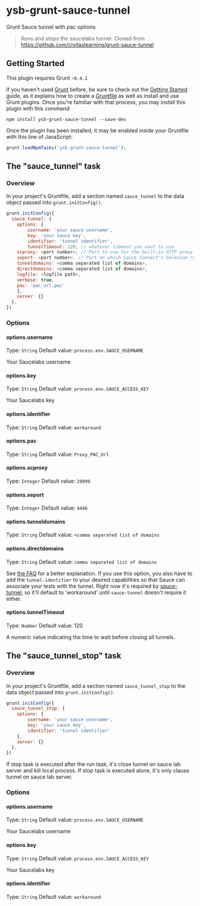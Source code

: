 # ysb-grunt-sauce-tunnel
Grunt Sauce tunnel with pac options

> Runs and stops the saucelabs tunnel.
> Cloned from https://github.com/civitaslearning/grunt-sauce-tunnel

## Getting Started
This plugin requires Grunt `~0.4.1`

If you haven't used [Grunt](http://gruntjs.com/) before, be sure to check out the [Getting Started](http://gruntjs.com/getting-started) guide, as it explains how to create a [Gruntfile](http://gruntjs.com/sample-gruntfile) as well as install and use Grunt plugins. Once you're familiar with that process, you may install this plugin with this command:

```shell
npm install ysb-grunt-sauce-tunnel --save-dev
```

Once the plugin has been installed, it may be enabled inside your Gruntfile with this line of JavaScript:

```js
grunt.loadNpmTasks('ysb-grunt-sauce-tunnel');
```

## The "sauce_tunnel" task

### Overview
In your project's Gruntfile, add a section named `sauce_tunnel` to the data object passed into `grunt.initConfig()`.

```js
grunt.initConfig({
  sauce_tunnel: {
    options: {
    	username: 'your sauce username',
    	key: 'your sauce key',
    	identifier: 'tunnel identifier',
    	tunnelTimeout: 120, // whatever timeout you want to use
	scproxy: <port number>, // Port to use for the built-in HTTP proxy
	seport: <port number>, // Port on which Sauce Connect's Selenium relay will listen for requests
	tunneldomains: <comma separated list of domains>,
	directdomains: <comma separated list of domains>,
	logfile: <logfile path>,
	verbose: true,
	pac: 'pac_url.pac'
    },
    server: {}
  },
})
```

### Options

#### options.username
Type: `String`
Default value: `process.env.SAUCE_USERNAME`

Your Saucelabs username

#### options.key
Type: `String`
Default value: `process.env.SAUCE_ACCESS_KEY`

Your Saucelabs key

#### options.identifier
Type: `String`
Default value: `workaround`

#### options.pac
Type: `String`
Default value: `Proxy_PAC_Url`

#### options.scproxy
Type: `Integer`
Default value: `29999`

#### options.seport
Type: `Integer`
Default value: `4446`


#### options.tunneldomains
Type: `String`
Default value: `<comma separated list of domains`

#### options.directdomains
Type: `String`
Default value: `comma separated list of domains`

See [the FAQ](https://saucelabs.com/docs/connect#tunnel-identifier) for a better explanation. If you use this option, you also have to add the `tunnel-identifier` to your desired capabilities so that Sauce can associate your tests with the tunnel.  Right now it's required by [sauce-tunnel](https://github.com/jmreidy/sauce-tunnel), so it'll default to 'workaround' until `sauce-tunnel` doesn't require it either.

#### options.tunnelTimeout
Type: `Number`
Default value: 120

A numeric value indicating the time to wait before closing all tunnels.


## The "sauce_tunnel\_stop" task

### Overview
In your project's Gruntfile, add a section named `sauce_tunnel_stop` to the data object passed into `grunt.initConfig()`.

```js
grunt.initConfig({
  sauce_tunnel_stop: {
    options: {
        username: 'your sauce username',
        key: 'your sauce key',
        identifier: 'tunnel identifier'
    },
    server: {}
  },
})
```

If stop task is executed after the run task, it's close tunnel on sauce lab server and kill local process. If stop task is executed alone, it's only clause tunnel on sauce lab server.

### Options

#### options.username
Type: `String`
Default value: `process.env.SAUCE_USERNAME`

Your Saucelabs username

#### options.key
Type: `String`
Default value: `process.env.SAUCE_ACCESS_KEY`

Your Saucelabs key

#### options.identifier
Type: `String`
Default value: `workaround`
